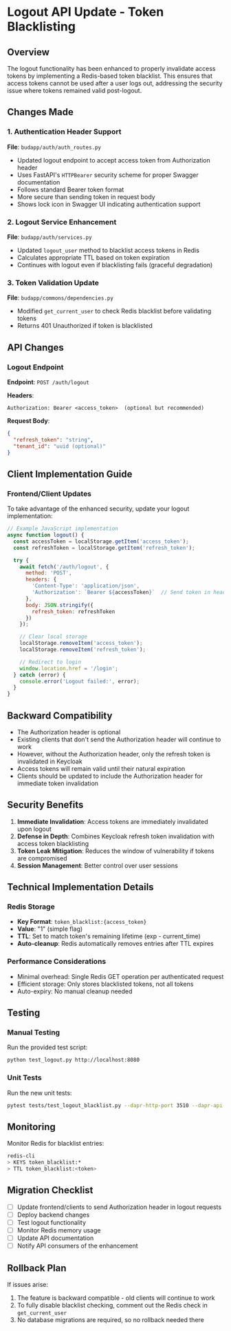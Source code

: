 # Logout API Update - Token Blacklisting

## Overview
The logout functionality has been enhanced to properly invalidate access tokens by implementing a Redis-based token blacklist. This ensures that access tokens cannot be used after a user logs out, addressing the security issue where tokens remained valid post-logout.

## Changes Made

### 1. Authentication Header Support
**File**: `budapp/auth/auth_routes.py`
- Updated logout endpoint to accept access token from Authorization header
- Uses FastAPI's `HTTPBearer` security scheme for proper Swagger documentation
- Follows standard Bearer token format
- More secure than sending token in request body
- Shows lock icon in Swagger UI indicating authentication support

### 2. Logout Service Enhancement
**File**: `budapp/auth/services.py`
- Updated `logout_user` method to blacklist access tokens in Redis
- Calculates appropriate TTL based on token expiration
- Continues with logout even if blacklisting fails (graceful degradation)

### 3. Token Validation Update
**File**: `budapp/commons/dependencies.py`
- Modified `get_current_user` to check Redis blacklist before validating tokens
- Returns 401 Unauthorized if token is blacklisted

## API Changes

### Logout Endpoint
**Endpoint**: `POST /auth/logout`

**Headers**:
```
Authorization: Bearer <access_token>  (optional but recommended)
```

**Request Body**:
```json
{
  "refresh_token": "string",
  "tenant_id": "uuid (optional)"
}
```

## Client Implementation Guide

### Frontend/Client Updates
To take advantage of the enhanced security, update your logout implementation:

```javascript
// Example JavaScript implementation
async function logout() {
  const accessToken = localStorage.getItem('access_token');
  const refreshToken = localStorage.getItem('refresh_token');

  try {
    await fetch('/auth/logout', {
      method: 'POST',
      headers: {
        'Content-Type': 'application/json',
        'Authorization': `Bearer ${accessToken}`  // Send token in header
      },
      body: JSON.stringify({
        refresh_token: refreshToken
      })
    });

    // Clear local storage
    localStorage.removeItem('access_token');
    localStorage.removeItem('refresh_token');

    // Redirect to login
    window.location.href = '/login';
  } catch (error) {
    console.error('Logout failed:', error);
  }
}
```

## Backward Compatibility
- The Authorization header is optional
- Existing clients that don't send the Authorization header will continue to work
- However, without the Authorization header, only the refresh token is invalidated in Keycloak
- Access tokens will remain valid until their natural expiration
- Clients should be updated to include the Authorization header for immediate token invalidation

## Security Benefits
1. **Immediate Invalidation**: Access tokens are immediately invalidated upon logout
2. **Defense in Depth**: Combines Keycloak refresh token invalidation with access token blacklisting
3. **Token Leak Mitigation**: Reduces the window of vulnerability if tokens are compromised
4. **Session Management**: Better control over user sessions

## Technical Implementation Details

### Redis Storage
- **Key Format**: `token_blacklist:{access_token}`
- **Value**: "1" (simple flag)
- **TTL**: Set to match token's remaining lifetime (exp - current_time)
- **Auto-cleanup**: Redis automatically removes entries after TTL expires

### Performance Considerations
- Minimal overhead: Single Redis GET operation per authenticated request
- Efficient storage: Only stores blacklisted tokens, not all tokens
- Auto-expiry: No manual cleanup needed

## Testing

### Manual Testing
Run the provided test script:
```bash
python test_logout.py http://localhost:8080
```

### Unit Tests
Run the new unit tests:
```bash
pytest tests/test_logout_blacklist.py --dapr-http-port 3510 --dapr-api-token <TOKEN>
```

## Monitoring
Monitor Redis for blacklist entries:
```bash
redis-cli
> KEYS token_blacklist:*
> TTL token_blacklist:<token>
```

## Migration Checklist
- [ ] Update frontend/clients to send Authorization header in logout requests
- [ ] Deploy backend changes
- [ ] Test logout functionality
- [ ] Monitor Redis memory usage
- [ ] Update API documentation
- [ ] Notify API consumers of the enhancement

## Rollback Plan
If issues arise:
1. The feature is backward compatible - old clients will continue to work
2. To fully disable blacklist checking, comment out the Redis check in `get_current_user`
3. No database migrations are required, so no rollback needed there
